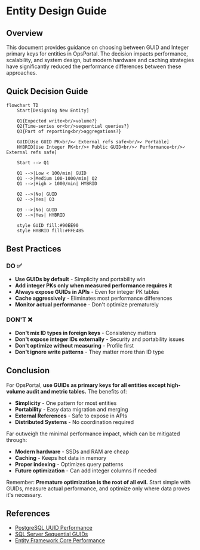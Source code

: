 # Entity Design Guide

## Overview

This document provides guidance on choosing between GUID and Integer primary keys for entities in OpsPortal.
The decision impacts performance, scalability, and system design, but modern hardware and caching strategies have significantly reduced the performance differences between these approaches.

## Quick Decision Guide

```mermaid
flowchart TD
    Start[Designing New Entity]
    
    Q1{Expected write<br/>volume?}
    Q2{Time-series or<br/>sequential queries?}
    Q3{Part of reporting<br/>aggregations?}
    
    GUID[Use GUID PK<br/>✓ External refs safe<br/>✓ Portable]
    HYBRID[Use Integer PK<br/>+ Public GUID<br/>✓ Performance<br/>✓ External refs safe]
    
    Start --> Q1
    
    Q1 -->|Low < 100/min| GUID
    Q1 -->|Medium 100-1000/min| Q2
    Q1 -->|High > 1000/min| HYBRID
    
    Q2 -->|No| GUID
    Q2 -->|Yes| Q3
    
    Q3 -->|No| GUID
    Q3 -->|Yes| HYBRID
    
    style GUID fill:#90EE90
    style HYBRID fill:#FFE4B5
```

## Best Practices

### DO ✅
- **Use GUIDs by default** - Simplicity and portability win
- **Add integer PKs only when measured performance requires it**
- **Always expose GUIDs in APIs** - Even for integer PK tables
- **Cache aggressively** - Eliminates most performance differences
- **Monitor actual performance** - Don't optimize prematurely

### DON'T ❌
- **Don't mix ID types in foreign keys** - Consistency matters
- **Don't expose integer IDs externally** - Security and portability issues
- **Don't optimize without measuring** - Profile first
- **Don't ignore write patterns** - They matter more than ID type

## Conclusion
For OpsPortal, **use GUIDs as primary keys for all entities except high-volume audit and metric tables.** The benefits of:

- **Simplicity** - One pattern for most entities
- **Portability** - Easy data migration and merging
- **External References** - Safe to expose in APIs
- **Distributed Systems** - No coordination required

Far outweigh the minimal performance impact, which can be mitigated through:

- **Modern hardware** - SSDs and RAM are cheap
- **Caching** - Keeps hot data in memory
- **Proper indexing** - Optimizes query patterns
- **Future optimization** - Can add integer columns if needed

Remember: **Premature optimization is the root of all evil.** Start simple with GUIDs, measure actual performance, and optimize only where data proves it's necessary.

## References
- [PostgreSQL UUID Performance](https://www.postgresql.org/docs/current/datatype-uuid.html)
- [SQL Server Sequential GUIDs](https://docs.microsoft.com/en-us/sql/t-sql/functions/newsequentialid-transact-sql)
- [Entity Framework Core Performance](https://docs.microsoft.com/en-us/ef/core/performance/)
